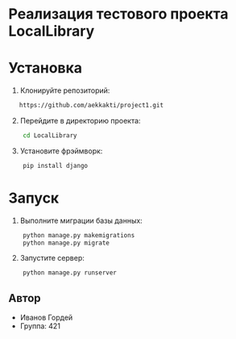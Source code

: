 # Реализация тестового проекта LocalLibrary

# Установка

1. Клонируйте репозиторий:

```bash
   https://github.com/aekkakti/project1.git

```

2. Перейдите в директорию проекта:

```bash
    cd LocalLibrary
```

3. Установите фрэймворк:

```bash
    pip install django
```

# Запуск

1. Выполните миграции базы данных:

```bash
    python manage.py makemigrations
    python manage.py migrate
```

2. Запустите сервер:

```bash
    python manage.py runserver
```

## Автор

- Иванов Гордей
- Группа: 421

